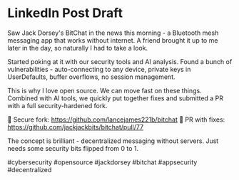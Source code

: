 # LinkedIn Post Draft

Saw Jack Dorsey's BitChat in the news this morning - a Bluetooth mesh messaging app that works without internet. A friend brought it up to me later in the day, so naturally I had to take a look.

Started poking at it with our security tools and AI analysis. Found a bunch of vulnerabilities - auto-connecting to any device, private keys in UserDefaults, buffer overflows, no session management.

This is why I love open source. We can move fast on these things. Combined with AI tools, we quickly put together fixes and submitted a PR with a full security-hardened fork.

🔐 Secure fork: https://github.com/lancejames221b/bitchat
🤝 PR with fixes: https://github.com/jackjackbits/bitchat/pull/77

The concept is brilliant - decentralized messaging without servers. Just needs some security bits flipped from 0 to 1.

#cybersecurity #opensource #jackdorsey #bitchat #appsecurity #decentralized